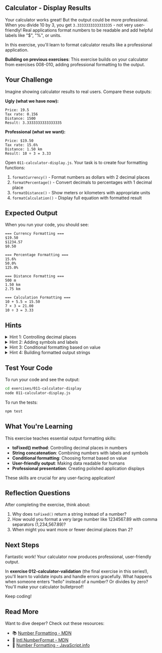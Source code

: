 ## Calculator - Display Results

Your calculator works great! But the output could be more professional. When you divide 10 by 3, you get `3.3333333333333335` - not very user-friendly! Real applications format numbers to be readable and add helpful labels like "$", "%", or units.

In this exercise, you'll learn to format calculator results like a professional application.

**Building on previous exercises**: This exercise builds on your calculator from exercises 008-010, adding professional formatting to the output.

## Your Challenge

Imagine showing calculator results to real users. Compare these outputs:

**Ugly (what we have now):**
```
Price: 19.5
Tax rate: 0.156
Distance: 1500
Result: 3.3333333333333335
```

**Professional (what we want):**
```
Price: $19.50
Tax rate: 15.6%
Distance: 1.50 km
Result: 10 ÷ 3 = 3.33
```

Open `011-calculator-display.js`. Your task is to create four formatting functions:

1. `formatCurrency()` - Format numbers as dollars with 2 decimal places
2. `formatPercentage()` - Convert decimals to percentages with 1 decimal place
3. `formatDistance()` - Show meters or kilometers with appropriate units
4. `formatCalculation()` - Display full equation with formatted result

## Expected Output

When you run your code, you should see:
```
=== Currency Formatting ===
$19.50
$1234.57
$0.50

=== Percentage Formatting ===
15.6%
50.0%
125.0%

=== Distance Formatting ===
500 m
1.50 km
2.75 km

=== Calculation Formatting ===
10 + 5.5 = 15.50
7 × 3 = 21.00
10 ÷ 3 = 3.33
```

## Hints

<details>
<summary>Hint 1: Controlling decimal places</summary>

Numbers in JavaScript can have many decimal places, but displayed output needs precision control. Think about:
- How can you limit a number to exactly 2 decimal places?
- What if a number needs trailing zeros to reach that precision (like 19.5 becoming 19.50)?
- Does JavaScript provide methods to control number formatting?

Professional applications always control how many decimal places are shown to users.
</details>

<details>
<summary>Hint 2: Adding symbols and labels</summary>

Raw numbers lack context. Consider:
- How do you indicate that 19.50 represents currency?
- What symbol transforms 0.156 into an understandable percentage?
- Can you combine formatted numbers with text to create meaningful output?

Concatenating formatted values with symbols and units creates user-friendly displays.
</details>

<details>
<summary>Hint 3: Conditional formatting based on value</summary>

Sometimes the format depends on the value itself. Think about:
- When should you display a large distance in kilometers versus meters?
- How do you decide which unit is most appropriate?
- What conditional logic determines which formatting path to take?

Smart formatting chooses the most readable representation based on the data.
</details>

<details>
<summary>Hint 4: Building formatted output strings</summary>

Creating readable calculation displays requires several steps:
- Converting operation identifiers into human-readable symbols
- Controlling precision of the result value
- Assembling all pieces into a coherent string

Each formatting function follows a pattern: control precision, add context, return formatted string.
</details>

## Test Your Code

To run your code and see the output:
```bash
cd exercises/011-calculator-display
node 011-calculator-display.js
```

To run the tests:
```bash
npm test
```

## What You're Learning

This exercise teaches essential output formatting skills:

- **toFixed() method**: Controlling decimal places in numbers
- **String concatenation**: Combining numbers with labels and symbols
- **Conditional formatting**: Choosing format based on value
- **User-friendly output**: Making data readable for humans
- **Professional presentation**: Creating polished application displays

These skills are crucial for any user-facing application!

## Reflection Questions

After completing the exercise, think about:
1. Why does `toFixed()` return a string instead of a number?
2. How would you format a very large number like 1234567.89 with comma separators (1,234,567.89)?
3. When might you want more or fewer decimal places than 2?

## Next Steps

Fantastic work! Your calculator now produces professional, user-friendly output.

In **exercise 012-calculator-validation** (the final exercise in this series!), you'll learn to validate inputs and handle errors gracefully. What happens when someone enters "hello" instead of a number? Or divides by zero? You'll make your calculator bulletproof!

Keep coding!

## Read More

Want to dive deeper? Check out these resources:

- 📚 [Number Formatting - MDN](https://developer.mozilla.org/en-US/docs/Web/JavaScript/Reference/Global_Objects/Number/toFixed)
- 📖 [Intl.NumberFormat - MDN](https://developer.mozilla.org/en-US/docs/Web/JavaScript/Reference/Global_Objects/Intl/NumberFormat)
- 🎯 [Number Formatting - JavaScript.info](https://javascript.info/number#toFixed)

